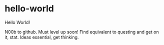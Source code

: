 hello-world
===========

Hello World!

N00b to github. Must level up soon! 
Find equivalent to questing and get on it, stat.
Ideas essential, get thinking.


